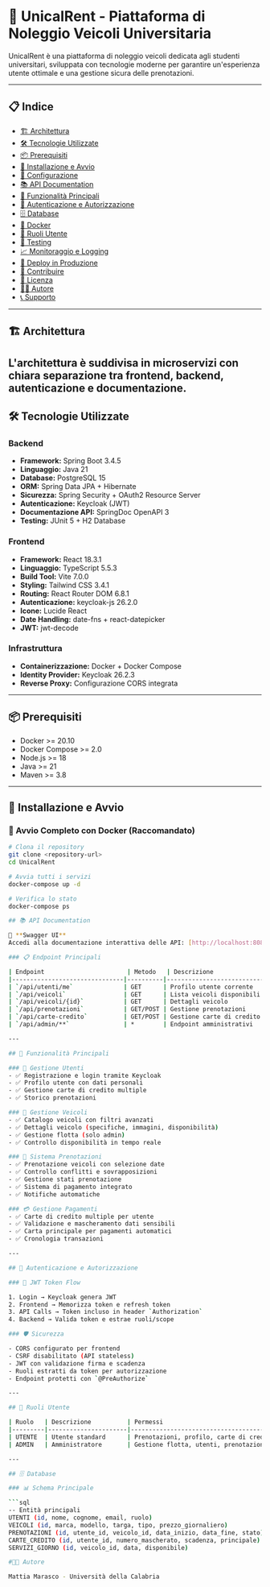 # 🚗 UnicalRent - Piattaforma di Noleggio Veicoli Universitaria

UnicalRent è una piattaforma di noleggio veicoli dedicata agli studenti universitari, sviluppata con tecnologie moderne per garantire un'esperienza utente ottimale e una gestione sicura delle prenotazioni.

---

## 📋 Indice

- [🏗️ Architettura](#️-architettura)
- [🛠️ Tecnologie Utilizzate](#️-tecnologie-utilizzate)
- [📦 Prerequisiti](#-prerequisiti)
- [🚀 Installazione e Avvio](#-installazione-e-avvio)
- [🔧 Configurazione](#-configurazione)
- [📚 API Documentation](#-api-documentation)
- [🎯 Funzionalità Principali](#-funzionalità-principali)
- [🔐 Autenticazione e Autorizzazione](#-autenticazione-e-autorizzazione)
- [🗄️ Database](#️-database)
- [🐳 Docker](#-docker)
- [👥 Ruoli Utente](#-ruoli-utente)
- [🧪 Testing](#-testing)
- [📈 Monitoraggio e Logging](#-monitoraggio-e-logging)
- [🚀 Deploy in Produzione](#-deploy-in-produzione)
- [🤝 Contribuire](#-contribuire)
- [📝 Licenza](#-licenza)
- [👨‍💻 Autore](#-autore)
- [📞 Supporto](#-supporto)

---

## 🏗️ Architettura

L'architettura è suddivisa in microservizi con chiara separazione tra frontend, backend, autenticazione e documentazione.
---

## 🛠️ Tecnologie Utilizzate

### Backend
- **Framework:** Spring Boot 3.4.5
- **Linguaggio:** Java 21
- **Database:** PostgreSQL 15
- **ORM:** Spring Data JPA + Hibernate
- **Sicurezza:** Spring Security + OAuth2 Resource Server
- **Autenticazione:** Keycloak (JWT)
- **Documentazione API:** SpringDoc OpenAPI 3
- **Testing:** JUnit 5 + H2 Database

### Frontend
- **Framework:** React 18.3.1
- **Linguaggio:** TypeScript 5.5.3
- **Build Tool:** Vite 7.0.0
- **Styling:** Tailwind CSS 3.4.1
- **Routing:** React Router DOM 6.8.1
- **Autenticazione:** keycloak-js 26.2.0
- **Icone:** Lucide React
- **Date Handling:** date-fns + react-datepicker
- **JWT:** jwt-decode

### Infrastruttura
- **Containerizzazione:** Docker + Docker Compose
- **Identity Provider:** Keycloak 26.2.3
- **Reverse Proxy:** Configurazione CORS integrata

---

## 📦 Prerequisiti

- Docker >= 20.10
- Docker Compose >= 2.0
- Node.js >= 18
- Java >= 21
- Maven >= 3.8

---

## 🚀 Installazione e Avvio

### 🐳 Avvio Completo con Docker (Raccomandato)

```bash
# Clona il repository
git clone <repository-url>
cd UnicalRent

# Avvia tutti i servizi
docker-compose up -d

# Verifica lo stato
docker-compose ps

## 📚 API Documentation

🔗 **Swagger UI**  
Accedi alla documentazione interattiva delle API: [http://localhost:8080/swagger-ui.html](http://localhost:8080/swagger-ui.html)

### 📋 Endpoint Principali

| Endpoint                       | Metodo   | Descrizione                        | Autorizzazione |
|-------------------------------|----------|------------------------------------|----------------|
| `/api/utenti/me`              | GET      | Profilo utente corrente            | JWT            |
| `/api/veicoli`                | GET      | Lista veicoli disponibili          | Pubblico       |
| `/api/veicoli/{id}`           | GET      | Dettagli veicolo                   | Pubblico       |
| `/api/prenotazioni`           | GET/POST | Gestione prenotazioni              | JWT            |
| `/api/carte-credito`          | GET/POST | Gestione carte di credito          | JWT            |
| `/api/admin/**`               | *        | Endpoint amministrativi            | ADMIN          |

---

## 🎯 Funzionalità Principali

### 👤 Gestione Utenti
- ✅ Registrazione e login tramite Keycloak
- ✅ Profilo utente con dati personali
- ✅ Gestione carte di credito multiple
- ✅ Storico prenotazioni

### 🚗 Gestione Veicoli
- ✅ Catalogo veicoli con filtri avanzati
- ✅ Dettagli veicolo (specifiche, immagini, disponibilità)
- ✅ Gestione flotta (solo admin)
- ✅ Controllo disponibilità in tempo reale

### 📅 Sistema Prenotazioni
- ✅ Prenotazione veicoli con selezione date
- ✅ Controllo conflitti e sovrapposizioni
- ✅ Gestione stati prenotazione
- ✅ Sistema di pagamento integrato
- ✅ Notifiche automatiche

### 💳 Gestione Pagamenti
- ✅ Carte di credito multiple per utente
- ✅ Validazione e mascheramento dati sensibili
- ✅ Carta principale per pagamenti automatici
- ✅ Cronologia transazioni

---

## 🔐 Autenticazione e Autorizzazione

### 🎫 JWT Token Flow

1. Login → Keycloak genera JWT
2. Frontend → Memorizza token e refresh token
3. API Calls → Token incluso in header `Authorization`
4. Backend → Valida token e estrae ruoli/scope

### 🛡️ Sicurezza

- CORS configurato per frontend
- CSRF disabilitato (API stateless)
- JWT con validazione firma e scadenza
- Ruoli estratti da token per autorizzazione
- Endpoint protetti con `@PreAuthorize`

---

## 👥 Ruoli Utente

| Ruolo   | Descrizione          | Permessi                                      |
|---------|----------------------|-----------------------------------------------|
| UTENTE  | Utente standard      | Prenotazioni, profilo, carte di credito       |
| ADMIN   | Amministratore       | Gestione flotta, utenti, prenotazioni globali |

---

## 🗄️ Database

### 📊 Schema Principale

```sql
-- Entità principali
UTENTI (id, nome, cognome, email, ruolo)
VEICOLI (id, marca, modello, targa, tipo, prezzo_giornaliero)
PRENOTAZIONI (id, utente_id, veicolo_id, data_inizio, data_fine, stato)
CARTE_CREDITO (id, utente_id, numero_mascherato, scadenza, principale)
SERVIZI_GIORNO (id, veicolo_id, data, disponibile)

#👨‍💻 Autore

Mattia Marasco - Università della Calabria
